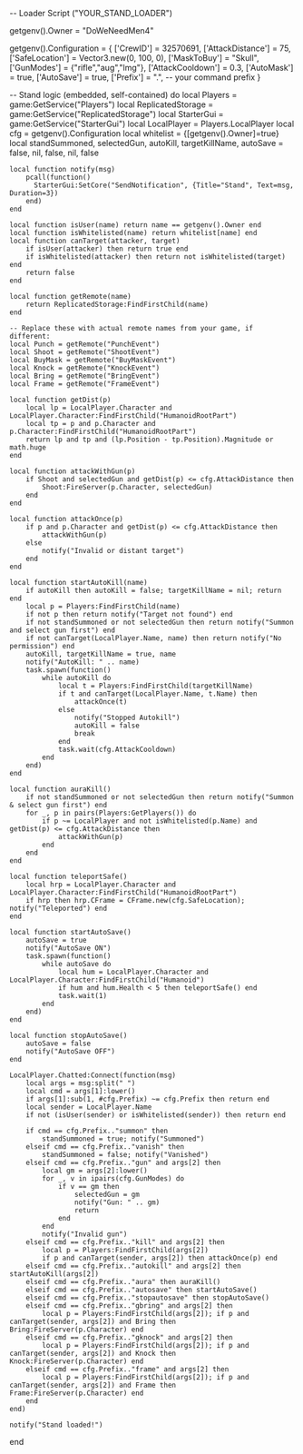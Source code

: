 
-- Loader Script ("YOUR_STAND_LOADER")

getgenv().Owner = "DoWeNeedMen4"

getgenv().Configuration = {
    ['CrewID'] = 32570691,
    ['AttackDistance'] = 75,
    ['SafeLocation'] = Vector3.new(0, 100, 0),
    ['MaskToBuy'] = "Skull",
    ['GunModes'] = {"rifle","aug","lmg"},
    ['AttackCooldown'] = 0.3,
    ['AutoMask'] = true,
    ['AutoSave'] = true,
    ['Prefix'] = ".", -- your command prefix
}

-- Stand logic (embedded, self-contained)
do
    local Players = game:GetService("Players")
    local ReplicatedStorage = game:GetService("ReplicatedStorage")
    local StarterGui = game:GetService("StarterGui")
    local LocalPlayer = Players.LocalPlayer
    local cfg = getgenv().Configuration
    local whitelist = {[getgenv().Owner]=true}
    local standSummoned, selectedGun, autoKill, targetKillName, autoSave = false, nil, false, nil, false

    local function notify(msg)
        pcall(function()
          StarterGui:SetCore("SendNotification", {Title="Stand", Text=msg, Duration=3})
        end)
    end

    local function isUser(name) return name == getgenv().Owner end
    local function isWhitelisted(name) return whitelist[name] end
    local function canTarget(attacker, target)
        if isUser(attacker) then return true end
        if isWhitelisted(attacker) then return not isWhitelisted(target) end
        return false
    end

    local function getRemote(name)
        return ReplicatedStorage:FindFirstChild(name)
    end

    -- Replace these with actual remote names from your game, if different:
    local Punch = getRemote("PunchEvent")
    local Shoot = getRemote("ShootEvent")
    local BuyMask = getRemote("BuyMaskEvent")
    local Knock = getRemote("KnockEvent")
    local Bring = getRemote("BringEvent")
    local Frame = getRemote("FrameEvent")

    local function getDist(p)
        local lp = LocalPlayer.Character and LocalPlayer.Character:FindFirstChild("HumanoidRootPart")
        local tp = p and p.Character and p.Character:FindFirstChild("HumanoidRootPart")
        return lp and tp and (lp.Position - tp.Position).Magnitude or math.huge
    end

    local function attackWithGun(p)
        if Shoot and selectedGun and getDist(p) <= cfg.AttackDistance then
            Shoot:FireServer(p.Character, selectedGun)
        end
    end

    local function attackOnce(p)
        if p and p.Character and getDist(p) <= cfg.AttackDistance then
            attackWithGun(p)
        else
            notify("Invalid or distant target")
        end
    end

    local function startAutoKill(name)
        if autoKill then autoKill = false; targetKillName = nil; return end
        local p = Players:FindFirstChild(name)
        if not p then return notify("Target not found") end
        if not standSummoned or not selectedGun then return notify("Summon and select gun first") end
        if not canTarget(LocalPlayer.Name, name) then return notify("No permission") end
        autoKill, targetKillName = true, name
        notify("AutoKill: " .. name)
        task.spawn(function()
            while autoKill do
                local t = Players:FindFirstChild(targetKillName)
                if t and canTarget(LocalPlayer.Name, t.Name) then
                    attackOnce(t)
                else
                    notify("Stopped Autokill")
                    autoKill = false
                    break
                end
                task.wait(cfg.AttackCooldown)
            end
        end)
    end

    local function auraKill()
        if not standSummoned or not selectedGun then return notify("Summon & select gun first") end
        for _, p in pairs(Players:GetPlayers()) do
            if p ~= LocalPlayer and not isWhitelisted(p.Name) and getDist(p) <= cfg.AttackDistance then
                attackWithGun(p)
            end
        end
    end

    local function teleportSafe()
        local hrp = LocalPlayer.Character and LocalPlayer.Character:FindFirstChild("HumanoidRootPart")
        if hrp then hrp.CFrame = CFrame.new(cfg.SafeLocation); notify("Teleported") end
    end

    local function startAutoSave()
        autoSave = true
        notify("AutoSave ON")
        task.spawn(function()
            while autoSave do
                local hum = LocalPlayer.Character and LocalPlayer.Character:FindFirstChild("Humanoid")
                if hum and hum.Health < 5 then teleportSafe() end
                task.wait(1)
            end
        end)
    end

    local function stopAutoSave()
        autoSave = false
        notify("AutoSave OFF")
    end

    LocalPlayer.Chatted:Connect(function(msg)
        local args = msg:split(" ")
        local cmd = args[1]:lower()
        if args[1]:sub(1, #cfg.Prefix) ~= cfg.Prefix then return end
        local sender = LocalPlayer.Name
        if not (isUser(sender) or isWhitelisted(sender)) then return end

        if cmd == cfg.Prefix.."summon" then
            standSummoned = true; notify("Summoned")
        elseif cmd == cfg.Prefix.."vanish" then
            standSummoned = false; notify("Vanished")
        elseif cmd == cfg.Prefix.."gun" and args[2] then
            local gm = args[2]:lower()
            for _, v in ipairs(cfg.GunModes) do
                if v == gm then
                    selectedGun = gm
                    notify("Gun: " .. gm)
                    return
                end
            end
            notify("Invalid gun")
        elseif cmd == cfg.Prefix.."kill" and args[2] then
            local p = Players:FindFirstChild(args[2])
            if p and canTarget(sender, args[2]) then attackOnce(p) end
        elseif cmd == cfg.Prefix.."autokill" and args[2] then startAutoKill(args[2])
        elseif cmd == cfg.Prefix.."aura" then auraKill()
        elseif cmd == cfg.Prefix.."autosave" then startAutoSave()
        elseif cmd == cfg.Prefix.."stopautosave" then stopAutoSave()
        elseif cmd == cfg.Prefix.."gbring" and args[2] then
            local p = Players:FindFirstChild(args[2]); if p and canTarget(sender, args[2]) and Bring then Bring:FireServer(p.Character) end
        elseif cmd == cfg.Prefix.."gknock" and args[2] then
            local p = Players:FindFirstChild(args[2]); if p and canTarget(sender, args[2]) and Knock then Knock:FireServer(p.Character) end
        elseif cmd == cfg.Prefix.."frame" and args[2] then
            local p = Players:FindFirstChild(args[2]); if p and canTarget(sender, args[2]) and Frame then Frame:FireServer(p.Character) end
        end
    end)

    notify("Stand loaded!")
end
